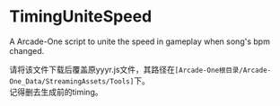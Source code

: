 # TimingUniteSpeed
A Arcade-One script to unite the speed in gameplay when song's bpm changed.

请将该文件下载后覆盖原yyyr.js文件，其路径在`[Arcade-One根目录/Arcade-One_Data/StreamingAssets/Tools]`下。  
记得删去生成前的timing。
